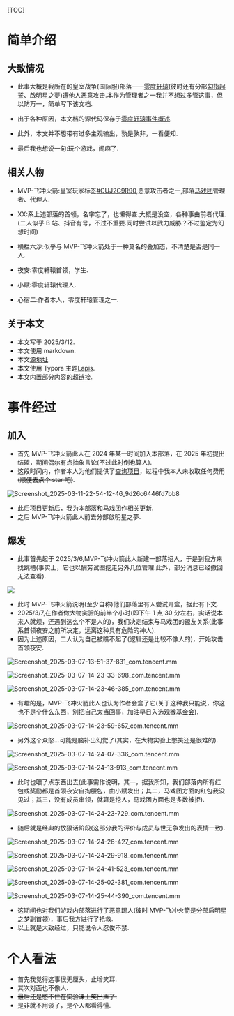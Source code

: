 [TOC]

# 简单介绍

## 大致情况

-   此事大概是我所在的皇室战争(国际服)部落——[零度轩辕](https://royaleapi.com/clan/QRL0PYQL)(彼时还有分部[勾指起誓](https://royaleapi.com/clan/R8RJYCCU)、[啟明星之夢](https://royaleapi.com/clan/GQPV9Y2R))遭他人恶意攻击.本作为管理者之一我并不想过多管这事，但以防万一，简单写下该文档.

-   出于各种原因，本文档的源代码保存于[零度轩辕事件概述](https://github.com/Arshtyi/2025-3-7-LingDuXuanYuanEvent).

-   此外，本文并不想带有过多主观输出，孰是孰非，一看便知.
-   最后我也想说一句:玩个游戏，闹麻了.

## 相关人物

-   MVP-飞冲火箭:皇室玩家标签[\#CUJ2G9R90](https://royaleapi.com/player/CUJ2G9R90),恶意攻击者之一,部落[马戏团](https://royaleapi.com/clan/G0LPYV2U)管理者、代理人.

-   XX:系上述部落的首领，名字忘了，也懒得查.大概是没空，各种事由前者代理.(二人似乎 B 站、抖音有号，不过不重要.同时尝试以武力威胁？不过鉴定为幻想时间)

-   横栏六沙:似乎与 MVP-飞冲火箭处于一种莫名的叠加态，不清楚是否是同一人.

-   夜安:零度轩辕首领，学生.

-   小赋:零度轩辕代理人.

-   心宿二:作者本人，零度轩辕管理之一.

## 关于本文

-   本文写于 2025/3/12.
-   本文使用 markdown.
-   本文[源地址](https://github.com/Arshtyi/2025-3-7-LingDuXuanYuanEvent).
-   本文使用 Typora 主题[Lapis](https://theme.typora.io/theme/Lapis/).
-   本文内置部分内容的超链接.

# 事件经过

## 加入

-   首先 MVP-飞冲火箭此人在 2024 年某一时间加入本部落，在 2025 年初提出结盟，期间偶尔有点抽象言论(不过此时倒也算人).
-   这段时间内，作者本人为他们提供了[查询项目](https://github.com/Arshtyi/RoyaleAnalyze)，过程中我本人未收取任何费用~~(顺便去点个 star 吧)~~.

![Screenshot_2025-03-11-22-54-12-46_9d26c6446fd7bb8](./2025-3-7%E9%9B%B6%E5%BA%A6%E8%BD%A9%E8%BE%95%E4%BA%8B%E4%BB%B6%E6%A6%82%E8%BF%B0.assets/Screenshot_2025-03-11-22-54-12-46_9d26c6446fd7bb8-1741705095019-2.jpg)

-   此后项目更新后，我为本部落和马戏团作相关更新.
-   之后 MVP-飞冲火箭此人前去分部啟明星之夢.

## 爆发

-   此事首先起于 2025/3/6,MVP-飞冲火箭此人新建一部落招人，于是到我方来找跳槽(事实上，它也以酬劳试图挖走另外几位管理.此外，部分消息已经撤回无法查看).

![](./2025-3-7%E9%9B%B6%E5%BA%A6%E8%BD%A9%E8%BE%95%E4%BA%8B%E4%BB%B6%E6%A6%82%E8%BF%B0.assets/c9564c3f315db95cc1f4dfe70e547ef9.png)

-   此时 MVP-飞冲火箭说明(至少自称)他们部落里有人尝试开盒，据此有下文.
-   2025/3/7,在作者做大物实验的前半个小时(即下午 1 点 30 分左右，实话说本来人就烦，还遇到这么个不是人的)，我们决定结束与马戏团的盟友关系(此事系首领夜安之前所决定，远离这种具有危险的神人).
-   因为上述原因，二人认为自己被瞧不起了(逻辑还是比较不像人的)，开始攻击首领夜安.

![Screenshot_2025-03-07-13-51-37-831_com.tencent.mm](./2025-3-7%E9%9B%B6%E5%BA%A6%E8%BD%A9%E8%BE%95%E4%BA%8B%E4%BB%B6%E6%A6%82%E8%BF%B0.assets/Screenshot_2025-03-07-13-51-37-831_com.tencent.mm.jpg)

![Screenshot_2025-03-07-14-23-33-698_com.tencent.mm](./2025-3-7%E9%9B%B6%E5%BA%A6%E8%BD%A9%E8%BE%95%E4%BA%8B%E4%BB%B6%E6%A6%82%E8%BF%B0.assets/Screenshot_2025-03-07-14-23-33-698_com.tencent.mm.jpg)

![Screenshot_2025-03-07-14-23-46-385_com.tencent.mm](./2025-3-7%E9%9B%B6%E5%BA%A6%E8%BD%A9%E8%BE%95%E4%BA%8B%E4%BB%B6%E6%A6%82%E8%BF%B0.assets/Screenshot_2025-03-07-14-23-46-385_com.tencent.mm.jpg)

-   有趣的是，MVP-飞冲火箭此人也认为作者会盒了它(关于这种我只能说，你这也不是个什么东西，别把自己太当回事，加油早日入选[观猴基金会](https://monkey.sphenhe.me/)).

![Screenshot_2025-03-07-14-23-59-657_com.tencent.mm](./2025-3-7%E9%9B%B6%E5%BA%A6%E8%BD%A9%E8%BE%95%E4%BA%8B%E4%BB%B6%E6%A6%82%E8%BF%B0.assets/Screenshot_2025-03-07-14-23-59-657_com.tencent.mm.jpg)

-   另外这个众怒...可能是脑补出幻觉了(其实，在大物实验上憋笑还是很难的).

![Screenshot_2025-03-07-14-24-07-336_com.tencent.mm](./2025-3-7%E9%9B%B6%E5%BA%A6%E8%BD%A9%E8%BE%95%E4%BA%8B%E4%BB%B6%E6%A6%82%E8%BF%B0.assets/Screenshot_2025-03-07-14-24-07-336_com.tencent.mm.jpg)

![Screenshot_2025-03-07-14-24-13-913_com.tencent.mm](./2025-3-7%E9%9B%B6%E5%BA%A6%E8%BD%A9%E8%BE%95%E4%BA%8B%E4%BB%B6%E6%A6%82%E8%BF%B0.assets/Screenshot_2025-03-07-14-24-13-913_com.tencent.mm.jpg)

-   此时也喂了点东西出去(此事需作说明，其一，据我所知，我们部落内所有红包或奖励都是首领夜安自掏腰包，由小赋发出；其二，马戏团方面的红包我没见过；其三，没有成员串领，就算是挖人，马戏团方面也是多数被拒).

![Screenshot_2025-03-07-14-24-23-729_com.tencent.mm](./2025-3-7%E9%9B%B6%E5%BA%A6%E8%BD%A9%E8%BE%95%E4%BA%8B%E4%BB%B6%E6%A6%82%E8%BF%B0.assets/Screenshot_2025-03-07-14-24-23-729_com.tencent.mm.jpg)

-   随后就是经典的放狠话阶段(这部分我的评价与成员与世无争发出的表情一致).

![Screenshot_2025-03-07-14-24-26-427_com.tencent.mm](./2025-3-7%E9%9B%B6%E5%BA%A6%E8%BD%A9%E8%BE%95%E4%BA%8B%E4%BB%B6%E6%A6%82%E8%BF%B0.assets/Screenshot_2025-03-07-14-24-26-427_com.tencent.mm.jpg)

![Screenshot_2025-03-07-14-24-29-918_com.tencent.mm](./2025-3-7%E9%9B%B6%E5%BA%A6%E8%BD%A9%E8%BE%95%E4%BA%8B%E4%BB%B6%E6%A6%82%E8%BF%B0.assets/Screenshot_2025-03-07-14-24-29-918_com.tencent.mm.jpg)

![Screenshot_2025-03-07-14-24-41-523_com.tencent.mm](./2025-3-7%E9%9B%B6%E5%BA%A6%E8%BD%A9%E8%BE%95%E4%BA%8B%E4%BB%B6%E6%A6%82%E8%BF%B0.assets/Screenshot_2025-03-07-14-24-41-523_com.tencent.mm.jpg)

![Screenshot_2025-03-07-14-25-02-381_com.tencent.mm](./2025-3-7%E9%9B%B6%E5%BA%A6%E8%BD%A9%E8%BE%95%E4%BA%8B%E4%BB%B6%E6%A6%82%E8%BF%B0.assets/Screenshot_2025-03-07-14-25-02-381_com.tencent.mm.jpg)

![Screenshot_2025-03-07-14-25-44-390_com.tencent.mm](./2025-3-7%E9%9B%B6%E5%BA%A6%E8%BD%A9%E8%BE%95%E4%BA%8B%E4%BB%B6%E6%A6%82%E8%BF%B0.assets/Screenshot_2025-03-07-14-25-44-390_com.tencent.mm.jpg)

-   这期间也对我们游戏内部落进行了恶意踢人(彼时 MVP-飞冲火箭是分部启明星之梦副首领)，事后我方进行了抢救.
-   以上就是大致经过，只能说令人忍俊不禁.

# 个人看法

-   首先我觉得这事很无厘头，止增笑耳.
-   其次对面也不像人.
-   ~~最后还是憋不住在实验课上笑出声了.~~
-   是非就不用谈了，是个人都看得懂.
